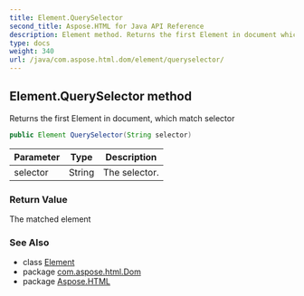 ```yaml
---
title: Element.QuerySelector
second_title: Aspose.HTML for Java API Reference
description: Element method. Returns the first Element in document which match selector
type: docs
weight: 340
url: /java/com.aspose.html.dom/element/queryselector/
---
```

## Element.QuerySelector method

Returns the first Element in document, which match selector

```java
public Element QuerySelector(String selector)
```

| Parameter | Type | Description |
| --- | --- | --- |
| selector | String | The selector. |

### Return Value

The matched element

### See Also

* class [Element](../)
* package [com.aspose.html.Dom](../../element/)
* package [Aspose.HTML](../../../)
